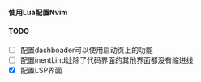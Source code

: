 #### 使用Lua配置Nvim
#### TODO
- [ ] 配置dashboader可以使用启动页上的功能
- [ ] 配置inentLind让除了代码界面的其他界面都没有缩进线
- [X] 配置LSP界面

